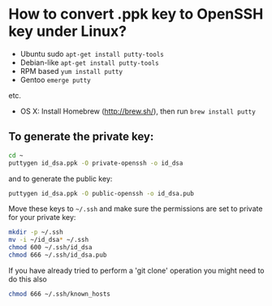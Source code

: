 # How to convert .ppk key to OpenSSH key under Linux?

* Ubuntu sudo `apt-get install putty-tools`
* Debian-like `apt-get install putty-tools`
* RPM based `yum install putty`
* Gentoo `emerge putty`

etc.
* OS X: Install Homebrew (http://brew.sh/), then run `brew install putty`

## To generate the private key:

```bash
cd ~
puttygen id_dsa.ppk -O private-openssh -o id_dsa
```

and to generate the public key:

```bash
puttygen id_dsa.ppk -O public-openssh -o id_dsa.pub
```

Move these keys to `~/.ssh` and make sure the permissions are set to private for your private key:

```bash
mkdir -p ~/.ssh
mv -i ~/id_dsa* ~/.ssh
chmod 600 ~/.ssh/id_dsa
chmod 666 ~/.ssh/id_dsa.pub
```

If you have already tried to perform a 'git clone' operation you might need to do this also

```bash
chmod 666 ~/.ssh/known_hosts
```
